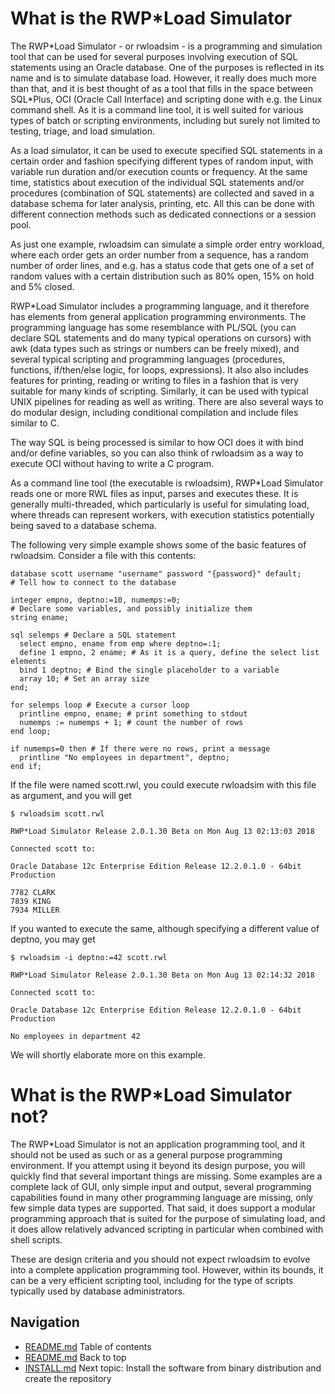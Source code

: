 # What is the RWP*Load Simulator
The RWP\*Load Simulator - or rwloadsim - is a programming and simulation 
tool that can be used for several purposes involving execution of SQL 
statements using an Oracle database.
One of the purposes is reflected in its name and is to simulate database load.
However, it really does much more than that, and it is best thought of 
as a tool that fills in the space between SQL\*Plus, OCI (Oracle Call Interface)
and scripting done with e.g. the Linux command shell.
As it is a command line tool, it is well suited for various types of 
batch or scripting environments, including but surely not limited to 
testing, triage, and load simulation. 

As a load simulator, it can be used to execute specified SQL statements 
in a certain order and fashion specifying different types of random 
input, with variable run duration and/or execution counts or frequency.
At the same time, statistics about execution of the individual SQL 
statements and/or procedures (combination of SQL statements) are 
collected and saved in a database schema for later analysis, printing, 
etc.
All this can be done with different connection methods such as 
dedicated connections or a session pool.

As just one example, rwloadsim can simulate a simple order entry 
workload, where each order gets an order number from a sequence, has a 
random number of order lines, and e.g. has a status code that gets one 
of a set of random values with a certain distribution such as 80% open, 
15% on hold and 5% closed.

RWP\*Load Simulator includes a programming language, and it therefore 
has elements from general application programming environments.
The programming language has some resemblance with PL/SQL (you can 
declare SQL statements and do many typical operations on cursors) with 
awk (data types such as strings or numbers can be freely mixed), and 
several typical scripting and programming languages (procedures, functions, 
if/then/else logic, for loops, expressions).
It also also includes features for printing, reading or writing to 
files in a fashion that is very suitable for many kinds of scripting.
Similarly, it can be used with typical UNIX pipelines for reading as 
well as writing.
There are also several ways to do modular design, including conditional 
compilation and include files similar to C.

The way SQL is being processed is similar to how OCI does it with bind 
and/or define variables, so you can also think of rwloadsim as a way to 
execute OCI without having to write a C program.

As a command line tool (the executable is rwloadsim), RWP\*Load 
Simulator reads one or more RWL files as input, parses and executes 
these.
It is generally multi-threaded, which particularly is useful for 
simulating load, where threads can represent workers, with execution 
statistics potentially being saved to a database schema.

The following very simple example shows some of the basic features of 
rwloadsim.
Consider a file with this contents:
```
database scott username "username" password "{password}" default;
# Tell how to connect to the database

integer empno, deptno:=10, numemps:=0;
# Declare some variables, and possibly initialize them
string ename;

sql selemps # Declare a SQL statement
  select empno, ename from emp where deptno=:1;
  define 1 empno, 2 ename; # As it is a query, define the select list elements
  bind 1 deptno; # Bind the single placeholder to a variable
  array 10; # Set an array size
end;

for selemps loop # Execute a cursor loop
  printline empno, ename; # print something to stdout
  numemps := numemps + 1; # count the number of rows
end loop;

if numemps=0 then # If there were no rows, print a message
  printline "No employees in department", deptno;
end if;
```
If the file were named scott.rwl, you could execute rwloadsim with this file as argument,
and you will get
```
$ rwloadsim scott.rwl

RWP*Load Simulator Release 2.0.1.30 Beta on Mon Aug 13 02:13:03 2018

Connected scott to:

Oracle Database 12c Enterprise Edition Release 12.2.0.1.0 - 64bit 
Production

7782 CLARK
7839 KING
7934 MILLER
```
If you wanted to execute the same, although specifying a different 
value of deptno, you may get
```
$ rwloadsim -i deptno:=42 scott.rwl

RWP*Load Simulator Release 2.0.1.30 Beta on Mon Aug 13 02:14:32 2018

Connected scott to:

Oracle Database 12c Enterprise Edition Release 12.2.0.1.0 - 64bit 
Production

No employees in department 42
```
We will shortly elaborate more on this example.
# What is the RWP\*Load Simulator not?

The RWP\*Load Simulator is not an application programming tool, and it 
should not be used as such or as a general purpose programming 
environment.
If you attempt using it beyond its design purpose, you will quickly 
find that several important things are missing.
Some examples are a complete lack of GUI, only simple input and output, 
several programming capabilities found in many other programming 
language are missing, only few simple data types are supported.
That said, it does support a modular programming approach that is 
suited for the purpose of simulating load, and it does allow relatively 
advanced scripting in particular when combined with shell scripts.

These are design criteria and you should not expect rwloadsim to evolve 
into a complete application programming tool.
However, within its bounds, it can be a very efficient scripting tool,
including for the type of scripts typically used by database administrators.

## Navigation
* [README.md](README.md) Table of contents
* [README.md](README.md) Back to top
* [INSTALL.md](INSTALL.md) Next topic: Install the software from binary distribution and create the repository
